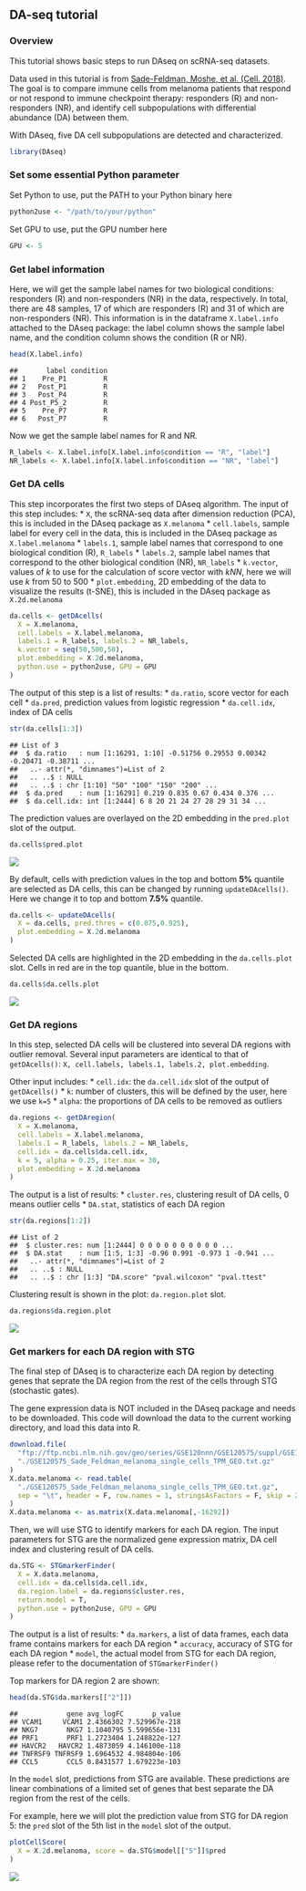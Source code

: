 DA-seq tutorial
---------------

### Overview

This tutorial shows basic steps to run DAseq on scRNA-seq datasets.

Data used in this tutorial is from [Sade-Feldman, Moshe, et al. (Cell.
2018)](https://www.sciencedirect.com/science/article/pii/S0092867418313941).
The goal is to compare immune cells from melanoma patients that respond
or not respond to immune checkpoint therapy: responders (R) and
non-responders (NR), and identify cell subpopulations with differential
abundance (DA) between them.

With DAseq, five DA cell subpopulations are detected and characterized.

``` r
library(DAseq)
```

### Set some essential Python parameter

Set Python to use, put the PATH to your Python binary here

``` r
python2use <- "/path/to/your/python"
```

Set GPU to use, put the GPU number here

``` r
GPU <- 5
```

### Get label information

Here, we will get the sample label names for two biological conditions:
responders (R) and non-responders (NR) in the data, respectively. In
total, there are 48 samples, 17 of which are responders (R) and 31 of
which are non-responders (NR). This information is in the dataframe
`X.label.info` attached to the DAseq package: the label column shows the
sample label name, and the condition column shows the condition (R or
NR).

``` r
head(X.label.info)
```

    ##       label condition
    ## 1    Pre_P1         R
    ## 2   Post_P1         R
    ## 3   Post_P4         R
    ## 4 Post_P5_2         R
    ## 5    Pre_P7         R
    ## 6   Post_P7         R

Now we get the sample label names for R and NR.

``` r
R_labels <- X.label.info[X.label.info$condition == "R", "label"]
NR_labels <- X.label.info[X.label.info$condition == "NR", "label"]
```

### Get DA cells

This step incorporates the first two steps of DAseq algorithm. The input
of this step includes: \* `X`, the scRNA-seq data after dimension
reduction (PCA), this is included in the DAseq package as `X.melanoma`
\* `cell.labels`, sample label for every cell in the data, this is
included in the DAseq package as `X.label.melanoma` \* `labels.1`,
sample label names that correspond to one biological condition (R),
`R_labels` \* `labels.2`, sample label names that correspond to the
other biological condition (NR), `NR_labels` \* `k.vector`, values of
*k* to use for the calculation of score vector with *kNN*, here we will
use *k* from 50 to 500 \* `plot.embedding`, 2D embedding of the data to
visualize the results (t-SNE), this is included in the DAseq package as
`X.2d.melanoma`

``` r
da.cells <- getDAcells(
  X = X.melanoma, 
  cell.labels = X.label.melanoma,
  labels.1 = R_labels, labels.2 = NR_labels,
  k.vector = seq(50,500,50),
  plot.embedding = X.2d.melanoma,
  python.use = python2use, GPU = GPU
)
```

The output of this step is a list of results: \* `da.ratio`, score
vector for each cell \* `da.pred`, prediction values from logistic
regression \* `da.cell.idx`, index of DA cells

``` r
str(da.cells[1:3])
```

    ## List of 3
    ##  $ da.ratio   : num [1:16291, 1:10] -0.51756 0.29553 0.00342 -0.20471 -0.38711 ...
    ##   ..- attr(*, "dimnames")=List of 2
    ##   .. ..$ : NULL
    ##   .. ..$ : chr [1:10] "50" "100" "150" "200" ...
    ##  $ da.pred    : num [1:16291] 0.219 0.835 0.67 0.434 0.376 ...
    ##  $ da.cell.idx: int [1:2444] 6 8 20 21 24 27 28 29 31 34 ...

The prediction values are overlayed on the 2D embedding in the
`pred.plot` slot of the output.

``` r
da.cells$pred.plot
```

![](tutorial_files/figure-markdown_github/unnamed-chunk-7-1.png)

By default, cells with prediction values in the top and bottom **5%**
quantile are selected as DA cells, this can be changed by running
`updateDAcells()`. Here we change it to top and bottom **7.5%**
quantile.

``` r
da.cells <- updateDAcells(
  X = da.cells, pred.thres = c(0.075,0.925),
  plot.embedding = X.2d.melanoma
)
```

Selected DA cells are highlighted in the 2D embedding in the
`da.cells.plot` slot. Cells in red are in the top quantile, blue in the
bottom.

``` r
da.cells$da.cells.plot
```

![](tutorial_files/figure-markdown_github/unnamed-chunk-9-1.png)

### Get DA regions

In this step, selected DA cells will be clustered into several DA
regions with outlier removal. Several input parameters are identical to
that of `getDAcells()`:
`X, cell.labels, labels.1, labels.2, plot.embedding`.

Other input includes: \* `cell.idx`: the `da.cell.idx` slot of the
output of `getDAcells()` \* `k`: number of clusters, this will be
defined by the user, here we use `k=5` \* `alpha`: the proportions of DA
cells to be removed as outliers

``` r
da.regions <- getDAregion(
  X = X.melanoma, 
  cell.labels = X.label.melanoma,
  labels.1 = R_labels, labels.2 = NR_labels, 
  cell.idx = da.cells$da.cell.idx,
  k = 5, alpha = 0.25, iter.max = 30,
  plot.embedding = X.2d.melanoma
)
```

The output is a list of results: \* `cluster.res`, clustering result of
DA cells, 0 means outlier cells \* `DA.stat`, statistics of each DA
region

``` r
str(da.regions[1:2])
```

    ## List of 2
    ##  $ cluster.res: num [1:2444] 0 0 0 0 0 0 0 0 0 0 ...
    ##  $ DA.stat    : num [1:5, 1:3] -0.96 0.991 -0.973 1 -0.941 ...
    ##   ..- attr(*, "dimnames")=List of 2
    ##   .. ..$ : NULL
    ##   .. ..$ : chr [1:3] "DA.score" "pval.wilcoxon" "pval.ttest"

Clustering result is shown in the plot: `da.region.plot` slot.

``` r
da.regions$da.region.plot
```

![](tutorial_files/figure-markdown_github/unnamed-chunk-12-1.png)

### Get markers for each DA region with STG

The final step of DAseq is to characterize each DA region by detecting
genes that seprate the DA region from the rest of the cells through STG
(stochastic gates).

The gene expression data is NOT included in the DAseq package and needs
to be downloaded. This code will download the data to the current
working directory, and load this data into R.

``` r
download.file(
  "ftp://ftp.ncbi.nlm.nih.gov/geo/series/GSE120nnn/GSE120575/suppl/GSE120575_Sade_Feldman_melanoma_single_cells_TPM_GEO.txt.gz",
  "./GSE120575_Sade_Feldman_melanoma_single_cells_TPM_GEO.txt.gz"
)
X.data.melanoma <- read.table(
  "./GSE120575_Sade_Feldman_melanoma_single_cells_TPM_GEO.txt.gz",
  sep = "\t", header = F, row.names = 1, stringsAsFactors = F, skip = 2
)
X.data.melanoma <- as.matrix(X.data.melanoma[,-16292])
```

Then, we will use STG to identify markers for each DA region. The input
parameters for STG are the normalized gene expression matrix, DA cell
index and clustering result of DA cells.

``` r
da.STG <- STGmarkerFinder(
  X = X.data.melanoma,
  cell.idx = da.cells$da.cell.idx,
  da.region.label = da.regions$cluster.res,
  return.model = T,
  python.use = python2use, GPU = GPU
)
```

The output is a list of results: \* `da.markers`, a list of data frames,
each data frame contains markers for each DA region \* `accuracy`,
accuracy of STG for each DA region \* `model`, the actual model from STG
for each DA region, please refer to the documentation of
`STGmarkerFinder()`

Top markers for DA region 2 are shown:

``` r
head(da.STG$da.markers[["2"]])
```

    ##            gene avg_logFC       p_value
    ## VCAM1     VCAM1 2.4366302 7.529967e-218
    ## NKG7       NKG7 1.1040795 5.599656e-131
    ## PRF1       PRF1 1.2723404 1.248822e-127
    ## HAVCR2   HAVCR2 1.4873059 4.146100e-118
    ## TNFRSF9 TNFRSF9 1.6964532 4.984804e-106
    ## CCL5       CCL5 0.8431577 1.679223e-103

In the `model` slot, predictions from STG are available. These
predictions are linear combinations of a limited set of genes that best
separate the DA region from the rest of the cells.

For example, here we will plot the prediction value from STG for DA
region 5: the `pred` slot of the 5th list in the `model` slot of the
output.

``` r
plotCellScore(
  X = X.2d.melanoma, score = da.STG$model[["5"]]$pred
)
```

![](tutorial_files/figure-markdown_github/unnamed-chunk-16-1.png)
